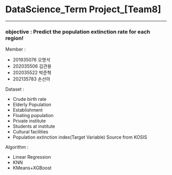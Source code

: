 # DataScience_Term Project_[Team8]
***
### objective : Predict the population extinction rate for each region!
Member : 
- 201935076 오명석
- 202035506 김관용 
- 202035522 박준혁
- 202135783 손선아

Dataset : 
- Crude birth rate
- Elderly Population
- Establishment
- Floating population
- Private institute
- Students at institute
- Cultural facilities
- Population extinction index(Target Variable)
Source from KOSIS

Algorithm : 
- Linear Regression
- KNN
- KMeans+XGBoost
